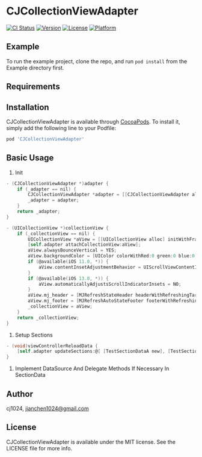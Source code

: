 # CJCollectionViewAdapter

[![CI Status](https://img.shields.io/travis/cj1024/CJCollectionViewAdapter.svg?style=flat)](https://travis-ci.org/cj1024/CJCollectionViewAdapter)
[![Version](https://img.shields.io/cocoapods/v/CJCollectionViewAdapter.svg?style=flat)](https://cocoapods.org/pods/CJCollectionViewAdapter)
[![License](https://img.shields.io/cocoapods/l/CJCollectionViewAdapter.svg?style=flat)](https://cocoapods.org/pods/CJCollectionViewAdapter)
[![Platform](https://img.shields.io/cocoapods/p/CJCollectionViewAdapter.svg?style=flat)](https://cocoapods.org/pods/CJCollectionViewAdapter)

## Example

To run the example project, clone the repo, and run `pod install` from the Example directory first.

## Requirements

## Installation

CJCollectionViewAdapter is available through [CocoaPods](https://cocoapods.org). To install
it, simply add the following line to your Podfile:

```ruby
pod 'CJCollectionViewAdapter'
```

## Basic Usage

1. Init

``` objective-c
- (CJCollectionViewAdapter *)adapter {
    if (_adapter == nil) {
        CJCollectionViewAdapter *adapter = [[CJCollectionViewAdapter alloc] init];
        _adapter = adapter;
    }
    return _adapter;
}

- (UICollectionView *)collectionView {
    if (_collectionView == nil) {
        UICollectionView *aView = [[UICollectionView alloc] initWithFrame:self.view.bounds collectionViewLayout:self.adapter.wrappedCollectionViewLayout];
        [self.adapter attachCollectionView:aView];
        aView.alwaysBounceVertical = YES;
        aView.backgroundColor = [UIColor colorWithRed:0 green:0 blue:0 alpha:0.1];
        if (@available(iOS 11.0, *)) {
            aView.contentInsetAdjustmentBehavior = UIScrollViewContentInsetAdjustmentNever;
        }
        if (@available(iOS 13.0, *)) {
            aView.automaticallyAdjustsScrollIndicatorInsets = NO;
        }
        aView.mj_header = [MJRefreshStateHeader headerWithRefreshingTarget:self refreshingAction:@selector(viewControllerShouldReloadData)];
        aView.mj_footer = [MJRefreshAutoStateFooter footerWithRefreshingTarget:self refreshingAction:@selector(viewControllerShouldLoadMoreData)];
        _collectionView = aView;
    }
    return _collectionView;
}
```

1. Setup Sections

``` objective-c
- (void)viewControllerReloadData {
    [self.adapter updateSections:@[ [TestSectionDataA new], [TestSectionDataB new], [TestSectionDataC new] ... ]];
}
```

1. Implement DataSource And Delegate Methods If Necessary In SectionData

## Author

cj1024, jianchen1024@gmail.com

## License

CJCollectionViewAdapter is available under the MIT license. See the LICENSE file for more info.
